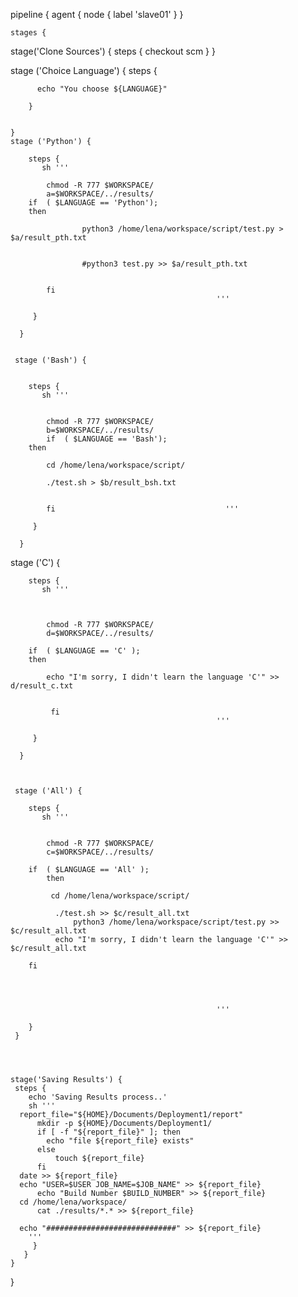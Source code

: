 


pipeline {
   agent { node { label 'slave01' } }


    stages {
stage('Clone  Sources') {
    steps {
      checkout scm
    } 
  }
    
    
   stage ('Choice Language') {
        steps {
        
          echo "You choose ${LANGUAGE}"
        
        }   
    
  
    }
    stage ('Python') {
        
        steps {
           sh '''
           
            chmod -R 777 $WORKSPACE/
            a=$WORKSPACE/../results/
	    if  ( $LANGUAGE == 'Python');
		then

            		python3 /home/lena/workspace/script/test.py > $a/result_pth.txt
           
           
            		#python3 test.py >> $a/result_pth.txt

                
            fi           
                                                  '''
            
         }
            
      }
      
    
     stage ('Bash') {
       
    
        steps {
           sh '''
           
            
            chmod -R 777 $WORKSPACE/
            b=$WORKSPACE/../results/
            if  ( $LANGUAGE == 'Bash');
		then

            cd /home/lena/workspace/script/
           
            ./test.sh > $b/result_bsh.txt
                
                       
            fi                                      '''
            
         }
            
      } 
  
  stage ('C') {
      
        steps {
           sh '''
           
           

            chmod -R 777 $WORKSPACE/
            d=$WORKSPACE/../results/

	    if  ( $LANGUAGE == 'C' );
		then

            echo "I'm sorry, I didn't learn the language 'С'" >> d/result_c.txt
           
                         
             fi          
                                                  '''
            
         }
            
      } 
                      
  	  
      
     stage ('All') {
       
        steps {
           sh '''
           
            
            chmod -R 777 $WORKSPACE/
            c=$WORKSPACE/../results/

		if  ( $LANGUAGE == 'All' );
			then

           	 cd /home/lena/workspace/script/
           
          	  ./test.sh >> $c/result_all.txt
            	  python3 /home/lena/workspace/script/test.py >> $c/result_all.txt
	          echo "I'm sorry, I didn't learn the language 'С'" >> $c/result_all.txt

		fi
                
    
                    
        
                                                  '''
                                                  
        }
     }    
 
 
 
 
    stage('Saving Results') {
     steps {
        echo 'Saving Results process..'
        sh '''
      report_file="${HOME}/Documents/Deployment1/report"
          mkdir -p ${HOME}/Documents/Deployment1/              
          if [ -f "${report_file}" ]; then
            echo "file ${report_file} exists"
          else
              touch ${report_file}
          fi
      date >> ${report_file}
      echo "USER=$USER JOB_NAME=$JOB_NAME" >> ${report_file}
          echo "Build Number $BUILD_NUMBER" >> ${report_file}
      cd /home/lena/workspace/
          cat ./results/*.* >> ${report_file}

      echo "#############################" >> ${report_file}
        '''
    	 }
       }                                              
    }
}
